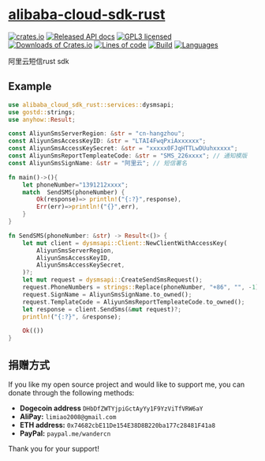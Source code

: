 # [alibaba-cloud-sdk-rust](https://github.com/wandercn/alibaba-cloud-sdk-rust)

[![crates.io](https://img.shields.io/crates/v/alibaba-cloud-sdk-rust.svg?color=yellow)](https://crates.io/crates/alibaba-cloud-sdk-rust)
[![Released API docs](https://docs.rs/alibaba-cloud-sdk-rust/badge.svg)](https://docs.rs/alibaba-cloud-sdk-rust)
[![GPL3 licensed](https://img.shields.io/github/license/wandercn/alibaba-cloud-sdk-rust.svg)](./LICENSE)
[![Downloads of Crates.io](https://img.shields.io/crates/d/alibaba-cloud-sdk-rust.svg)](https://crates.io/crates/alibaba-cloud-sdk-rust)
[![Lines of code](https://img.shields.io/tokei/lines/github/wandercn/alibaba-cloud-sdk-rust.svg)](#)
[![Build](https://img.shields.io/github/actions/workflow/status/wandercn/alibaba-cloud-sdk-rust/.github/workflows/rust.yml?branch=master)](#)
[![Languages](https://img.shields.io/github/languages/top/wandercn/alibaba-cloud-sdk-rust.svg)](#)

阿里云短信rust sdk


## Example
```rust
use alibaba_cloud_sdk_rust::services::dysmsapi;
use gostd::strings;
use anyhow::Result;

const AliyunSmsServerRegion: &str = "cn-hangzhou";
const AliyunSmsAccessKeyID: &str = "LTAI4FwqPxiAxxxxxx";
const AliyunSmsAccessKeySecret: &str = "xxxxx0FJqHTTLwDUuhxxxxx";
const AliyunSmsReportTempleateCode: &str = "SMS_226xxxx"; // 通知模版
const AliyunSmsSignName: &str = "阿里云"; // 短信署名

fn main()->(){
    let phoneNumber="1391212xxxx";
    match  SendSMS(phoneNumber) {
        Ok(response)=> println!("{:?}",response),
        Err(err)=>println!("{}",err),
    }
}

fn SendSMS(phoneNumber: &str) -> Result<()> {
    let mut client = dysmsapi::Client::NewClientWithAccessKey(
        AliyunSmsServerRegion,
        AliyunSmsAccessKeyID,
        AliyunSmsAccessKeySecret,
    )?;
    let mut request = dysmsapi::CreateSendSmsRequest();
    request.PhoneNumbers = strings::Replace(phoneNumber, "+86", "", -1);
    request.SignName = AliyunSmsSignName.to_owned();
    request.TemplateCode = AliyunSmsReportTempleateCode.to_owned();
    let response = client.SendSms(&mut request)?;
    println!("{:?}", &response);

    Ok(())
}
```
## 捐赠方式

If you like my open source project and would like to support me, you can donate through the following methods:
- **Dogecoin address** `DHbDfZWTYjpiGctAyYy1F9YzViTfVRW6aY`
- **AliPay:** `limiao2008@gmail.com`
- **ETH address:** `0x74682cbE11De154E38D8B220ba177c28481F41a8`
- **PayPal:** `paypal.me/wandercn`

Thank you for your support!